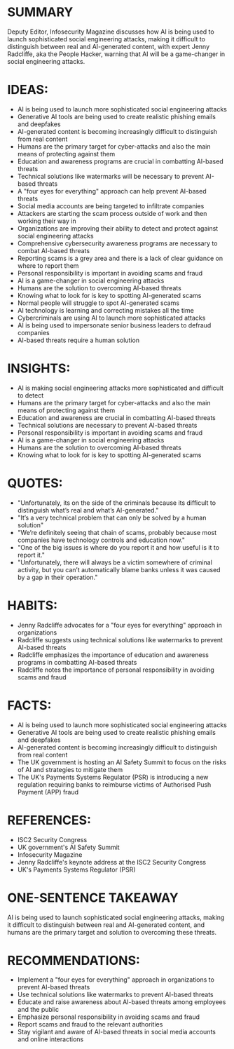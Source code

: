# SUMMARY
Deputy Editor, Infosecurity Magazine discusses how AI is being used to launch sophisticated social engineering attacks, making it difficult to distinguish between real and AI-generated content, with expert Jenny Radcliffe, aka the People Hacker, warning that AI will be a game-changer in social engineering attacks.

# IDEAS:
* AI is being used to launch more sophisticated social engineering attacks
* Generative AI tools are being used to create realistic phishing emails and deepfakes
* AI-generated content is becoming increasingly difficult to distinguish from real content
* Humans are the primary target for cyber-attacks and also the main means of protecting against them
* Education and awareness programs are crucial in combatting AI-based threats
* Technical solutions like watermarks will be necessary to prevent AI-based threats
* A "four eyes for everything" approach can help prevent AI-based threats
* Social media accounts are being targeted to infiltrate companies
* Attackers are starting the scam process outside of work and then working their way in
* Organizations are improving their ability to detect and protect against social engineering attacks
* Comprehensive cybersecurity awareness programs are necessary to combat AI-based threats
* Reporting scams is a grey area and there is a lack of clear guidance on where to report them
* Personal responsibility is important in avoiding scams and fraud
* AI is a game-changer in social engineering attacks
* Humans are the solution to overcoming AI-based threats
* Knowing what to look for is key to spotting AI-generated scams
* Normal people will struggle to spot AI-generated scams
* AI technology is learning and correcting mistakes all the time
* Cybercriminals are using AI to launch more sophisticated attacks
* AI is being used to impersonate senior business leaders to defraud companies
* AI-based threats require a human solution

# INSIGHTS:
* AI is making social engineering attacks more sophisticated and difficult to detect
* Humans are the primary target for cyber-attacks and also the main means of protecting against them
* Education and awareness are crucial in combatting AI-based threats
* Technical solutions are necessary to prevent AI-based threats
* Personal responsibility is important in avoiding scams and fraud
* AI is a game-changer in social engineering attacks
* Humans are the solution to overcoming AI-based threats
* Knowing what to look for is key to spotting AI-generated scams

# QUOTES:
* "Unfortunately, its on the side of the criminals because its difficult to distinguish what’s real and what’s AI-generated."
* "It’s a very technical problem that can only be solved by a human solution"
* "We’re definitely seeing that chain of scams, probably because most companies have technology controls and education now."
* "One of the big issues is where do you report it and how useful is it to report it."
* "Unfortunately, there will always be a victim somewhere of criminal activity, but you can’t automatically blame banks unless it was caused by a gap in their operation."

# HABITS:
* Jenny Radcliffe advocates for a "four eyes for everything" approach in organizations
* Radcliffe suggests using technical solutions like watermarks to prevent AI-based threats
* Radcliffe emphasizes the importance of education and awareness programs in combatting AI-based threats
* Radcliffe notes the importance of personal responsibility in avoiding scams and fraud

# FACTS:
* AI is being used to launch more sophisticated social engineering attacks
* Generative AI tools are being used to create realistic phishing emails and deepfakes
* AI-generated content is becoming increasingly difficult to distinguish from real content
* The UK government is hosting an AI Safety Summit to focus on the risks of AI and strategies to mitigate them
* The UK's Payments Systems Regulator (PSR) is introducing a new regulation requiring banks to reimburse victims of Authorised Push Payment (APP) fraud

# REFERENCES:
* ISC2 Security Congress
* UK government's AI Safety Summit
* Infosecurity Magazine
* Jenny Radcliffe's keynote address at the ISC2 Security Congress
* UK's Payments Systems Regulator (PSR)

# ONE-SENTENCE TAKEAWAY
AI is being used to launch sophisticated social engineering attacks, making it difficult to distinguish between real and AI-generated content, and humans are the primary target and solution to overcoming these threats.

# RECOMMENDATIONS:
* Implement a "four eyes for everything" approach in organizations to prevent AI-based threats
* Use technical solutions like watermarks to prevent AI-based threats
* Educate and raise awareness about AI-based threats among employees and the public
* Emphasize personal responsibility in avoiding scams and fraud
* Report scams and fraud to the relevant authorities
* Stay vigilant and aware of AI-based threats in social media accounts and online interactions

